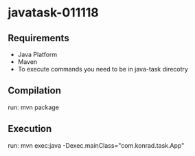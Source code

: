 # javatask-011118

## Requirements
 * Java Platform
 * Maven
 * To execute commands you need to be in java-task direcotry

## Compilation
run: mvn package

## Execution
run: mvn exec:java -Dexec.mainClass="com.konrad.task.App"

